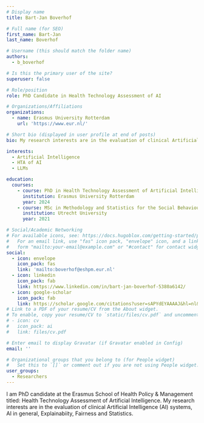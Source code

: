 ```yaml
---
# Display name
title: Bart-Jan Boverhof

# Full name (for SEO)
first_name: Bart-Jan 
last_name: Boverhof

# Username (this should match the folder name)
authors:
  - b_boverhof

# Is this the primary user of the site?
superuser: false

# Role/position
role: PhD Candidate in Health Technology Assessment of AI

# Organizations/Affiliations
organizations:
  - name: Erasmus University Rotterdam
    url: 'https://www.eur.nl/'

# Short bio (displayed in user profile at end of posts)
bio: My research interests are in the evaluation of clinical Artificial Intelligence (AI) systems, AI in general, Explainabiity, Fairness and Statistics.

interests:
  - Artificial Intelligence
  - HTA of AI
  - LLMs 

education:
  courses:
    - course: PhD in Health Technology Assessment of Artificial Intelligence
      institution: Erasmus University Rotterdam
      year: 2024
    - course: MSc in Methodology and Statistics for the Social Behavioural and Biomedical Sciences
      institution: Utrecht University
      year: 2021

# Social/Academic Networking
# For available icons, see: https://docs.hugoblox.com/getting-started/page-builder/#icons
#   For an email link, use "fas" icon pack, "envelope" icon, and a link in the
#   form "mailto:your-email@example.com" or "#contact" for contact widget.
social:
  - icon: envelope
    icon_pack: fas
    link: 'mailto:boverhof@eshpm.eur.nl'
  - icon: linkedin
    icon_pack: fab
    link: https://www.linkedin.com/in/bart-jan-boverhof-5380a6142/
  - icon: google-scholar
    icon_pack: fab
    link: https://scholar.google.com/citations?user=sAPYdEYAAAAJ&hl=nl&oi=ao  
# Link to a PDF of your resume/CV from the About widget.
# To enable, copy your resume/CV to `static/files/cv.pdf` and uncomment the lines below.
# - icon: cv
#   icon_pack: ai
#   link: files/cv.pdf

# Enter email to display Gravatar (if Gravatar enabled in Config)
email: ''

# Organizational groups that you belong to (for People widget)
#   Set this to `[]` or comment out if you are not using People widget.
user_groups:
  - Researchers
---
```


I am PhD candidate at the Erasmus School of Health Policy & Management titled: Health Technology Assessment of Artificial Intelligence. My research interests are in the evaluation of clinical Artificial Intelligence (AI) systems, AI in general, Explainabiity, Fairness and Statistics.

